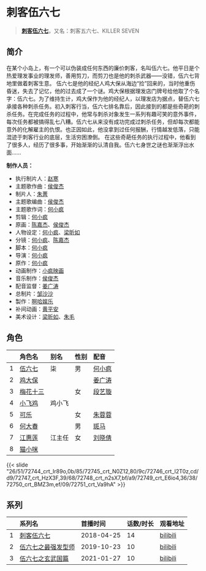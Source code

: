 # 刺客伍六七


> <u>**[刺客伍六七](https://bgm.tv/subject/244008)**</u>，又名：刺客五六七、KILLER SEVEN

## 简介

在某个小岛上，有一个可以伪装成任何东西的廉价刺客，名叫伍六七。他平日是个热爱理发事业的理发师，善用剪刀，而剪刀也是他的刺杀武器——没错，伍六七背地里做着刺客生意。 伍六七是他的经纪人鸡大保从海边“捡”回来的，当时他重伤昏迷，失去了记忆，他的过去成了一个谜。鸡大保根据理发店门牌号给他取了个名字：伍六七。为了维持生计，鸡大保作为他的经纪人，以理发店为据点，替伍六七承接各种刺杀任务。初入刺客行当，伍六七排名靠后，因此接到的都是些奇葩的刺杀任务。在完成任务的过程中，他常与刺杀对象发生一系列有趣可笑的意外事件，每次任务都被搞得乱七八糟。伍六七从来没有成功完成过刺杀任务，但却每次都能意外的化解雇主的仇恨。也正因如此，他没拿到过任何报酬，行情越发低落，只能混迹于刺客行业的底层，生活穷困潦倒。 在这些奇葩任务的执行过程中，他看到了很多人，经历了很多事，开始渐渐的认清自我。伍六七身世之谜也渐渐浮出水面……

**制作人员：**
- 执行制片人：[赵寒](https://bgm.tv/person/63594)
- 主题歌作曲：[侯俊杰](https://bgm.tv/person/41514)
- 制片人：[朱菁](https://bgm.tv/person/38786)
- 主题歌编曲：[侯俊杰](https://bgm.tv/person/41514)
- 主题歌作词：[何小疯](https://bgm.tv/person/38784)
- 剪辑：[何小疯](https://bgm.tv/person/38784)
- 原画：[陈嘉杰](https://bgm.tv/person/54758)、[侯俊杰](https://bgm.tv/person/41514)
- 人物设定：[何小疯](https://bgm.tv/person/38784)、[梁昕如](https://bgm.tv/person/63595)
- 分镜：[何小疯](https://bgm.tv/person/38784)、[陈嘉杰](https://bgm.tv/person/54758)
- 脚本：[何小疯](https://bgm.tv/person/38784)
- 导演：[何小疯](https://bgm.tv/person/38784)
- 原作：[何小疯](https://bgm.tv/person/38784)
- 动画制作：[小疯映画](https://bgm.tv/person/32511)
- 音乐制作：[侯俊杰](https://bgm.tv/person/41514)
- 配音监督：[姜广涛](https://bgm.tv/person/6986)
- 总制片：[邹沙沙](https://bgm.tv/person/63591)
- 製作：[啊哈娱乐](https://bgm.tv/person/63590)
- 补间动画：[黄平安](https://bgm.tv/person/63592)
- 美术设计：[梁昕如](https://bgm.tv/person/63595)、[朱毛](https://bgm.tv/person/63593)

## 角色

|     |   角色名   |   别名  | 性别 |  配音  |
|:--- |:------  |:----      |:---  |:--   |
| 1 | [伍六七](https://bgm.tv/character/72744) | 柒 | 男 | [何小疯](https://bgm.tv/person/38784) |
| 2 | [鸡大保](https://bgm.tv/character/72745) |  |  | [姜广涛](https://bgm.tv/person/6986) |
| 3 | [梅花十三](https://bgm.tv/character/72746) |  | 女 | [段艺璇](https://bgm.tv/person/38787) |
| 4 | [小飞鸡](https://bgm.tv/character/72747) | 鸡小飞 |  |  |
| 5 | [可乐](https://bgm.tv/character/72748) |  | 女 | [朱蓉蓉](https://bgm.tv/person/40229) |
| 6 | [何大春](https://bgm.tv/character/72749) |  | 男 | [斑马](https://bgm.tv/person/42148) |
| 7 | [江惠莲](https://bgm.tv/character/72750) | 江主任 | 女 | [刘晓倩](https://bgm.tv/person/46693) |
| 8 | [猫小咪](https://bgm.tv/character/72751) |  |  |  |

{{< slide "26/51/72744_crt_Ir89o,0b/85/72745_crt_N0Z12,80/9c/72746_crt_I2T0z,cd/d9/72747_crt_HzX3F,39/68/72748_crt_n2sX7,bf/a9/72749_crt_E6io4,36/38/72750_crt_BMZ3m,ef/09/72751_crt_Va9hA" >}}

## 系列

|     |   系列名   |   首播时间  | 话数/时长  | 观看地址 |
|:---  |:------    |:----      |:---       |:---  |
| 1 |[刺客伍六七](https://bgm.tv/subject/244008)| 2018-04-25 | 14 | [bilibili](https://www.bilibili.com/bangumi/play/ss6360)  |
| 2 |[伍六七之最强发型师](https://bgm.tv/subject/277436)| 2019-10-23 | 10 | [bilibili](https://www.bilibili.com/bangumi/play/ss28510)  |
| 3 |[伍六七之玄武国篇](https://bgm.tv/subject/312700)| 2021-01-27 | 10 | [bilibili](https://www.bilibili.com/bangumi/play/ss36594)  |



